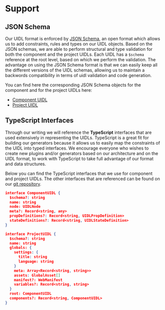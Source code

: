 # Support

## JSON Schema

Our UIDL format is enforced by [JSON Schema](https://json-schema.org/), an open format which allows us to add
constraints, rules and types on our UIDL objects. Based on the JSON schemas, we are
able to perform structural and type validation for both the component and the project
UIDLs. Each UIDL has a `$schema` reference at the root level, based on which we
perform the validation. The advantage on using the JSON Schema format is that we can
easily keep all the different versions of the UIDL schemas, allowing us to maintain
a backwords compatibility in terms of uidl validation and code generation.

You can find here the corresponding JSON Schema objects for the component and for the project UIDLs here:

- [Component UIDL]()
- [Project UIDL]()

## TypeScript Interfaces

Through our writing we will reference the **TypeScript** interfaces that are used
extensively in representing the UIDLs. TypeScript is a great fit for building our
generators because it allows us to easily map the constraints of the UIDL into
typed interfaces. We encourage everyone who wishes to create new plugins and/or
generators based on our architecture and on the UIDL format, to work with TypeScript
to take full advantage of our format and data structures.

Below you can find the TypeScript interfaces that we use for component and project
UIDLs. The other interfaces that are referenced can be found on our [git repository](https://github.com/teleporthq/teleport-code-generators/blob/master/packages/teleport-generator-shared/src/typings/uidl.ts).

```json
interface ComponentUIDL {
  $schema?: string
  name: string
  node: UIDLNode
  meta?: Record<string, any>
  propDefinitions?: Record<string, UIDLPropDefinition>
  stateDefinitions?: Record<string, UIDLStateDefinition>
}
```

```json
interface ProjectUIDL {
  $schema?: string
  name: string
  globals: {
    settings: {
      title: string
      language: string
    }
    meta: Array<Record<string, string>>
    assets: GlobalAsset[]
    manifest?: WebManifest
    variables?: Record<string, string>
  }
  root: ComponentUIDL
  components?: Record<string, ComponentUIDL>
}
```
